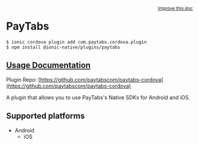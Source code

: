 <a style="float:right;font-size:12px;" href="http://github.com/danielsogl/awesome-cordova-plugins/edit/master/src/@awesome-cordova-plugins/plugins/paytabs/index.ts#L391">
  Improve this doc
</a>

# PayTabs

```
$ ionic cordova plugin add com.paytabs.cordova.plugin
$ npm install @ionic-native/plugins/paytabs
```

## [Usage Documentation](https://ionicframework.com/docs/native/paytabs/)

Plugin Repo: [https://github.com/paytabscom/paytabs-cordova](https://github.com/paytabscom/paytabs-cordova)

A plugin that allows you to use PayTabs's Native SDKs for Android and iOS.

## Supported platforms

- Android
  - iOS
  


